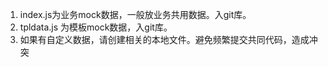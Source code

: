 1. index.js为业务mock数据，一般放业务共用数据。入git库。
2. tpldata.js 为模板mock数据，入git库。
3. 如果有自定义数据，请创建相关的本地文件。避免频繁提交共同代码，造成冲突
